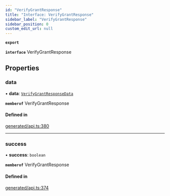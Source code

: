 ```yaml
---
id: "VerifyGrantResponse"
title: "Interface: VerifyGrantResponse"
sidebar_label: "VerifyGrantResponse"
sidebar_position: 0
custom_edit_url: null
---
```


**`export`**

**`interface`** VerifyGrantResponse

## Properties

### data

• **data**: [`VerifyGrantResponseData`](VerifyGrantResponseData.md)

**`memberof`** VerifyGrantResponse

#### Defined in

[generated/api.ts:380](https://github.com/refinery-labs/lunasec-monorepo/blob/cbb354b/js/sdks/packages/tokenizer-sdk/src/generated/api.ts#L380)

___

### success

• **success**: `boolean`

**`memberof`** VerifyGrantResponse

#### Defined in

[generated/api.ts:374](https://github.com/refinery-labs/lunasec-monorepo/blob/cbb354b/js/sdks/packages/tokenizer-sdk/src/generated/api.ts#L374)
